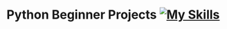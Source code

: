 # Python Beginner Projects [![My Skills](https://skillicons.dev/icons?i=py)](https://skillicons.dev)

